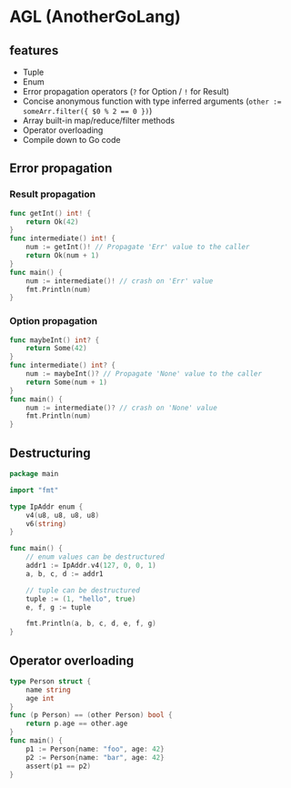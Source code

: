 # AGL (AnotherGoLang)

## features

- Tuple
- Enum
- Error propagation operators (`?` for Option / `!` for Result)
- Concise anonymous function with type inferred arguments (`other := someArr.filter({ $0 % 2 == 0 })`)
- Array built-in map/reduce/filter methods
- Operator overloading
- Compile down to Go code

## Error propagation

### Result propagation

```go
func getInt() int! {
	return Ok(42)
}
func intermediate() int! {
	num := getInt()! // Propagate 'Err' value to the caller
	return Ok(num + 1)
}
func main() {
	num := intermediate()! // crash on 'Err' value
	fmt.Println(num)
}
```

### Option propagation

```go
func maybeInt() int? {
	return Some(42)
}
func intermediate() int? {
	num := maybeInt()? // Propagate 'None' value to the caller
	return Some(num + 1)
}
func main() {
	num := intermediate()? // crash on 'None' value
	fmt.Println(num)
}
```

## Destructuring

```go
package main

import "fmt"

type IpAddr enum {
    v4(u8, u8, u8, u8)
    v6(string)
}

func main() {
    // enum values can be destructured
    addr1 := IpAddr.v4(127, 0, 0, 1)
    a, b, c, d := addr1

    // tuple can be destructured
    tuple := (1, "hello", true)
    e, f, g := tuple

    fmt.Println(a, b, c, d, e, f, g)
}
```

## Operator overloading

```go
type Person struct {
    name string
    age int
}
func (p Person) == (other Person) bool {
    return p.age == other.age
}
func main() {
    p1 := Person{name: "foo", age: 42}
    p2 := Person{name: "bar", age: 42}
    assert(p1 == p2)
}
```